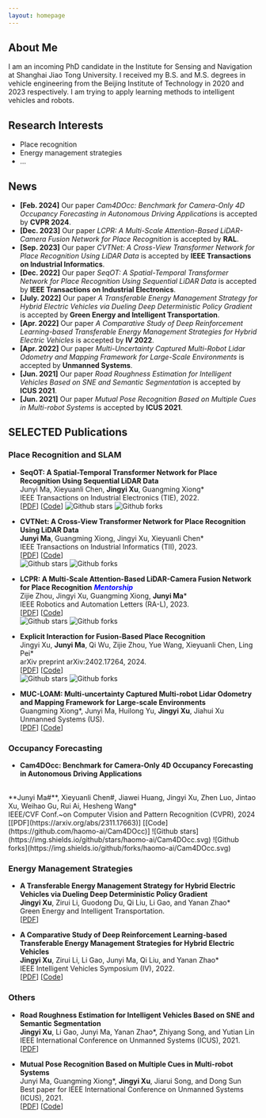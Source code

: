 ```yaml
---
layout: homepage
---
```


## About Me

I am an incoming PhD candidate in the Institute for Sensing and Navigation at Shanghai Jiao Tong University. I received my B.S. and M.S. degrees in vehicle engineering from the Beijing Institute of Technology in 2020 and 2023 respectively. I am trying to apply learning methods to intelligent vehicles and robots.

## Research Interests

- Place recognition
- Energy management strategies
- ...

## News

- **[Feb. 2024]** Our paper _Cam4DOcc: Benchmark for Camera-Only 4D Occupancy Forecasting in Autonomous Driving Applications_ is accepted by **CVPR 2024**.
- **[Dec. 2023]** Our paper _LCPR: A Multi-Scale Attention-Based LiDAR-Camera Fusion Network for Place Recognition_ is accepted by **RAL**.
- **[Sep. 2023]** Our paper _CVTNet: A Cross-View Transformer Network for Place Recognition Using LiDAR Data_ is accepted by **IEEE Transactions on Industrial Informatics**.
- **[Dec. 2022]** Our paper _SeqOT: A Spatial-Temporal Transformer Network for Place Recognition Using Sequential LiDAR Data_ is accepted by **IEEE Transactions on Industrial Electronics**.
- **[July. 2022]** Our paper _A Transferable Energy Management Strategy for Hybrid Electric Vehicles via Dueling Deep Deterministic Policy Gradient_ is accepted by **Green Energy and Intelligent Transportation**.
- **[Apr. 2022]** Our paper _A Comparative Study of Deep Reinforcement Learning-based Transferable Energy Management Strategies for Hybrid Electric Vehicles_ is accepted by **IV 2022**.
- **[Apr. 2022]** Our paper _Multi-Uncertainty Captured Multi-Robot Lidar Odometry and Mapping Framework for Large-Scale Environments_ is accepted by **Unmanned Systems**.
- **[Jun. 2021]** Our paper _Road Roughness Estimation for Intelligent Vehicles Based on SNE and Semantic Segmentation_ is accepted by **ICUS 2021**.
- **[Jun. 2021]** Our paper _Mutual Pose Recognition Based on Multiple Cues in Multi-robot Systems_ is accepted by **ICUS 2021**.

## SELECTED Publications

### Place Recognition and SLAM


- **SeqOT: A Spatial-Temporal Transformer Network for Place Recognition Using Sequential LiDAR Data**
  <br>
  Junyi Ma, Xieyuanli Chen, **Jingyi Xu**, Guangming Xiong* 
  <br>
  IEEE Transactions on Industrial Electronics (TIE), 2022.
  <br>
  [[PDF](https://ieeexplore.ieee.org/document/9994714)]  [[Code](https://github.com/BIT-MJY/SeqOT)]
  ![Github stars](https://img.shields.io/github/stars/BIT-MJY/SeqOT.svg)  ![Github forks](https://img.shields.io/github/forks/BIT-MJY/SeqOT.svg)

- **CVTNet: A Cross-View Transformer Network for Place Recognition Using LiDAR Data**
  <br>
  **Junyi Ma**, Guangming Xiong, Jingyi Xu, Xieyuanli Chen* 
  <br>
  IEEE Transactions on Industrial Informatics (TII), 2023.
  <br>
  [[PDF](https://ieeexplore.ieee.org/document/10273716)]  [[Code](https://github.com/BIT-MJY/CVTNet)]  
![Github stars](https://img.shields.io/github/stars/BIT-MJY/CVTNet.svg)  ![Github forks](https://img.shields.io/github/forks/BIT-MJY/CVTNet.svg)

- **LCPR: A Multi-Scale Attention-Based LiDAR-Camera Fusion Network for Place Recognition** <strong><i style="color:#0000FF">Mentorship</i></strong>
  <br>
  Zijie Zhou, Jingyi Xu, Guangming Xiong, **Junyi Ma***
  <br>
  IEEE Robotics and Automation Letters (RA-L), 2023. 
  <br>
  [[PDF](https://ieeexplore.ieee.org/document/10373064)]  [[Code](https://github.com/ZhouZijie77/LCPR)]  
![Github stars](https://img.shields.io/github/stars/ZhouZijie77/LCPR.svg)  ![Github forks](https://img.shields.io/github/forks/ZhouZijie77/LCPR.svg)

- **Explicit Interaction for Fusion-Based Place Recognition**
  <br>
  Jingyi Xu, **Junyi Ma**, Qi Wu, Zijie Zhou, Yue Wang, Xieyuanli Chen, Ling Pei*
  <br>
  arXiv preprint arXiv:2402.17264, 2024.
  <br>
  [[PDF](https://arxiv.org/abs/2402.17264)] [[Code](https://github.com/BIT-XJY/EINet)]    
![Github stars](https://img.shields.io/github/stars/BIT-XJY/EINet.svg)  ![Github forks](https://img.shields.io/github/forks/BIT-XJY/EINet.svg)

- **MUC-LOAM: Multi-uncertainty Captured Multi-robot Lidar Odometry and Mapping Framework for Large-scale Environments**
  <br>
  Guangming Xiong*, Junyi Ma, Huilong Yu, **Jingyi Xu**, Jiahui Xu
  <br>
  Unmanned Systems (US).
  <br>
  [[PDF](https://www.worldscientific.com/doi/abs/10.1142/S2301385023410030)] [[Code](https://github.com/BIT-MJY/Mutual-Pose-Recognition-Based-on-Multiple-Cues-in-MRS)]

### Occupancy Forecasting

  - **Cam4DOcc: Benchmark for Camera-Only 4D Occupancy Forecasting in Autonomous Driving Applications**
  <br>
  **Junyi Ma#**, Xieyuanli Chen#, Jiawei Huang, Jingyi Xu, Zhen Luo, Jintao Xu, Weihao Gu, Rui Ai, Hesheng Wang*
  <br>
  IEEE/CVF Conf.~on Computer Vision and Pattern Recognition (CVPR), 2024
  <br>
  [[PDF](https://arxiv.org/abs/2311.17663)]  [[Code](https://github.com/haomo-ai/Cam4DOcc)]  
  ![Github stars](https://img.shields.io/github/stars/haomo-ai/Cam4DOcc.svg)  ![Github forks](https://img.shields.io/github/forks/haomo-ai/Cam4DOcc.svg)

### Energy Management Strategies


- **A Transferable Energy Management Strategy for Hybrid Electric Vehicles via Dueling Deep Deterministic Policy Gradient**
  <br>
  **Jingyi Xu**, Zirui Li, Guodong Du, Qi Liu, Li Gao, and Yanan Zhao* 
  <br>
  Green Energy and Intelligent Transportation.
  <br>
  [[PDF](https://www.sciencedirect.com/science/article/pii/S2773153722000184)]
   
- **A Comparative Study of Deep Reinforcement Learning-based Transferable Energy Management Strategies for Hybrid Electric Vehicles**
  <br>
  **Jingyi Xu**, Zirui Li, Li Gao, Junyi Ma, Qi Liu, and Yanan Zhao* 
  <br>
  IEEE Intelligent Vehicles Symposium (IV), 2022.
  <br>
  [[PDF](https://ieeexplore.ieee.org/abstract/document/9827042)]  [[Code](https://github.com/BIT-XJY/RL-based-Transferable-EMS)]  

### Others

- **Road Roughness Estimation for Intelligent Vehicles Based on SNE and Semantic Segmentation**
  <br>
  **Jingyi Xu**, Li Gao, Junyi Ma, Yanan Zhao*, Zhiyang Song, and Yutian Lin
  <br>
  IEEE International Conference on Unmanned Systems (ICUS), 2021.
  <br>
  [[PDF](https://ieeexplore.ieee.org/abstract/document/9641273)]
  
- **Mutual Pose Recognition Based on Multiple Cues in Multi-robot Systems**
  <br>
  Junyi Ma, Guangming Xiong*, **Jingyi Xu**, Jiarui Song, and Dong Sun
  <br>
  Best paper for IEEE International Conference on Unmanned Systems (ICUS), 2021.
  <br>
  [[PDF](https://ieeexplore.ieee.org/document/9641141)] [[Code](https://github.com/BIT-MJY/Mutual-Pose-Recognition-Based-on-Multiple-Cues-in-MRS)]    
